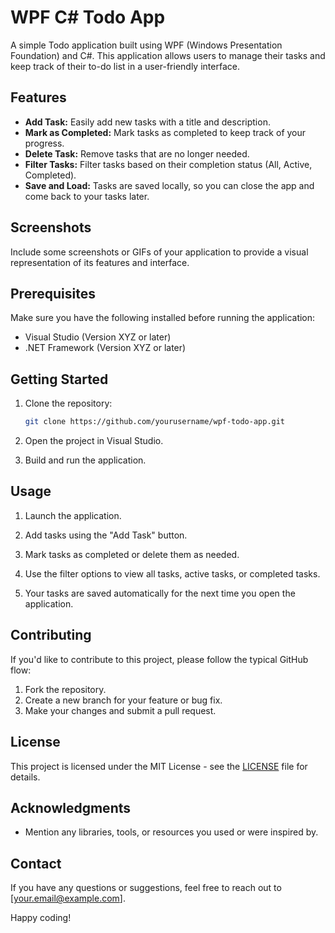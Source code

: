 # WPF C# Todo App

A simple Todo application built using WPF (Windows Presentation Foundation) and C#. This application allows users to manage their tasks and keep track of their to-do list in a user-friendly interface.

## Features

- **Add Task:** Easily add new tasks with a title and description.
- **Mark as Completed:** Mark tasks as completed to keep track of your progress.
- **Delete Task:** Remove tasks that are no longer needed.
- **Filter Tasks:** Filter tasks based on their completion status (All, Active, Completed).
- **Save and Load:** Tasks are saved locally, so you can close the app and come back to your tasks later.

## Screenshots

Include some screenshots or GIFs of your application to provide a visual representation of its features and interface.

## Prerequisites

Make sure you have the following installed before running the application:

- Visual Studio (Version XYZ or later)
- .NET Framework (Version XYZ or later)

## Getting Started

1. Clone the repository:

    ```bash
    git clone https://github.com/yourusername/wpf-todo-app.git
    ```

2. Open the project in Visual Studio.

3. Build and run the application.

## Usage

1. Launch the application.

2. Add tasks using the "Add Task" button.

3. Mark tasks as completed or delete them as needed.

4. Use the filter options to view all tasks, active tasks, or completed tasks.

5. Your tasks are saved automatically for the next time you open the application.

## Contributing

If you'd like to contribute to this project, please follow the typical GitHub flow:

1. Fork the repository.
2. Create a new branch for your feature or bug fix.
3. Make your changes and submit a pull request.

## License

This project is licensed under the MIT License - see the [LICENSE](LICENSE) file for details.

## Acknowledgments

- Mention any libraries, tools, or resources you used or were inspired by.

## Contact

If you have any questions or suggestions, feel free to reach out to [your.email@example.com].

Happy coding!
